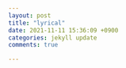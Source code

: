```yaml
---
layout: post
title: "lyrical"
date: 2021-11-11 15:36:09 +0900
categories: jekyll update
comments: true

---
```

